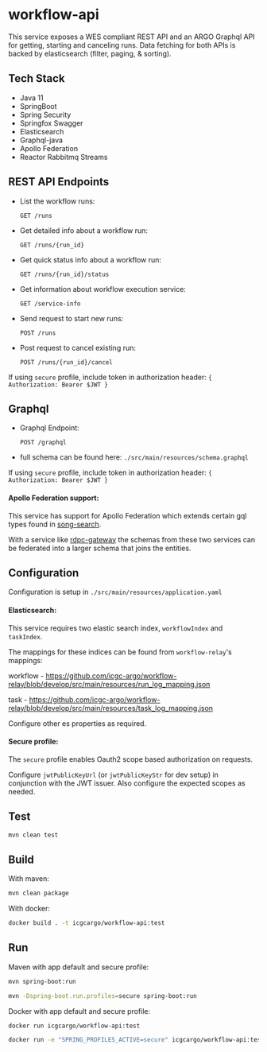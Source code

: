 # workflow-api
This service exposes a WES compliant REST API and an ARGO Graphql API for getting, starting and canceling runs. Data fetching for both APIs is backed by elasticsearch (filter, paging, & sorting).

## Tech Stack
- Java 11
- SpringBoot
- Spring Security
- Springfox Swagger
- Elasticsearch
- Graphql-java
- Apollo Federation
- Reactor Rabbitmq Streams

## REST API Endpoints

* List the workflow runs:
 
    `GET /runs`

* Get detailed info about a workflow run:
 
    `GET /runs/{run_id}`

* Get quick status info about a workflow run:
    
    `GET /runs/{run_id}/status`

* Get information about workflow execution service:
    
    `GET /service-info`
    
* Send request to start new runs:
    
    `POST /runs`

* Post request to cancel existing run:
    
    `POST /runs/{run_id}/cancel`


If using `secure` profile, include token in authorization header: `{ Authorization: Bearer $JWT }`

## Graphql

* Graphql Endpoint:

    `POST /graphql`

* full schema can be found here:  `./src/main/resources/schema.graphql`

If using `secure` profile, include token in authorization header: `{ Authorization: Bearer $JWT }`

#### Apollo Federation support:
This service has support for Apollo Federation which extends certain gql types found in [song-search](https://github.com/icgc-argo/song-search).
 
With a service like [rdpc-gateway](https://github.com/icgc-argo/rdpc-gateway) the schemas from these two services can be federated into a larger schema that joins the entities.  

## Configuration

Configuration is setup in `./src/main/resources/application.yaml`

#### Elasticsearch:
This service requires two elastic search index, `workflowIndex` and `taskIndex`. 

The mappings for these indices can be found from `workflow-relay`'s mappings: 

workflow - https://github.com/icgc-argo/workflow-relay/blob/develop/src/main/resources/run_log_mapping.json

task - https://github.com/icgc-argo/workflow-relay/blob/develop/src/main/resources/task_log_mapping.json

Configure other es properties as required.

#### Secure profile:
 The `secure` profile enables Oauth2 scope based authorization on requests. 
 
 Configure `jwtPublicKeyUrl` (or `jwtPublicKeyStr` for dev setup) in conjunction with the JWT issuer. Also configure the expected scopes as needed.

## Test

```bash
mvn clean test
```

## Build
With maven:
```bash
mvn clean package
```
With docker:
```bash 
docker build . -t icgcargo/workflow-api:test
```

## Run
Maven with app default and secure profile:
```bash
mvn spring-boot:run
```
```bash
mvn -Dspring-boot.run.profiles=secure spring-boot:run
```

Docker with app default and secure profile:
```bash
docker run icgcargo/workflow-api:test
```
```bash
docker run -e "SPRING_PROFILES_ACTIVE=secure" icgcargo/workflow-api:test
```

